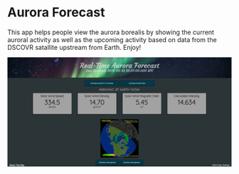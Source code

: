 # Aurora Forecast

This app helps people view the aurora borealis by showing the current auroral activity as well as the upcoming activity based on data from the DSCOVR satallite upstream from Earth. Enjoy!

![alt text](screenshot.png)
